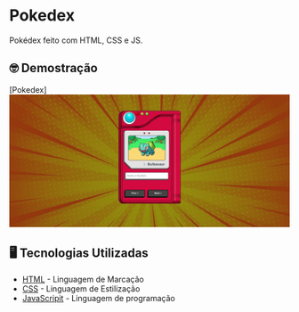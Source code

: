 # Pokedex
 Pokédex feito com HTML, CSS e JS.

 ## 🤓 Demostração
[Pokedex]![Alt text](image.png)


 ## 🖥️ Tecnologias Utilizadas

 * [HTML](https://www.w3.org/html/) - Linguagem de Marcação
 * [CSS](https://www.w3.org/Style/CSS/) - Linguagem de Estilização
 * [JavaScripit](https://developer.mozilla.org/pt-BR/docs/Web/JavaScript) - Linguagem de programação 
